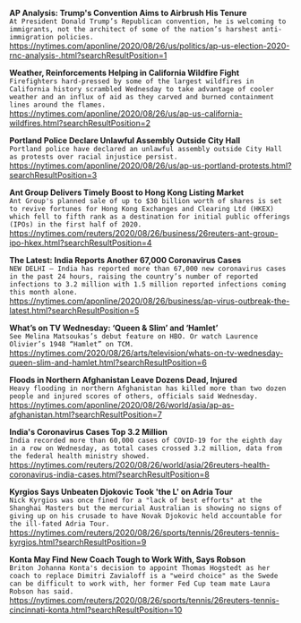 **AP Analysis: Trump's Convention Aims to Airbrush His Tenure**\
`At President Donald Trump’s Republican convention, he is welcoming to immigrants, not the architect of some of the nation’s harshest anti-immigration policies.`\
https://nytimes.com/aponline/2020/08/26/us/politics/ap-us-election-2020-rnc-analysis-.html?searchResultPosition=1

**Weather, Reinforcements Helping in California Wildfire Fight**\
`Firefighters hard-pressed by some of the largest wildfires in California history scrambled Wednesday to take advantage of cooler weather and an influx of aid as they carved and burned containment lines around the flames.`\
https://nytimes.com/aponline/2020/08/26/us/ap-us-california-wildfires.html?searchResultPosition=2

**Portland Police Declare Unlawful Assembly Outside City Hall**\
`Portland police have declared an unlawful assembly outside City Hall as protests over racial injustice persist. `\
https://nytimes.com/aponline/2020/08/26/us/ap-us-portland-protests.html?searchResultPosition=3

**Ant Group Delivers Timely Boost to Hong Kong Listing Market**\
`Ant Group's planned sale of up to $30 billion worth of shares is set to revive fortunes for Hong Kong Exchanges and Clearing Ltd (HKEX) which fell to fifth rank as a destination for initial public offerings (IPOs) in the first half of 2020.`\
https://nytimes.com/reuters/2020/08/26/business/26reuters-ant-group-ipo-hkex.html?searchResultPosition=4

**The Latest: India Reports Another 67,000 Coronavirus Cases**\
`NEW DELHI — India has reported more than 67,000 new coronavirus cases in the past 24 hours, raising the country’s number of reported infections to 3.2 million with 1.5 million reported infections coming this month alone.`\
https://nytimes.com/aponline/2020/08/26/business/ap-virus-outbreak-the-latest.html?searchResultPosition=5

**What’s on TV Wednesday: ‘Queen & Slim’ and ‘Hamlet’**\
`See Melina Matsoukas’s debut feature on HBO. Or watch Laurence Olivier’s 1948 “Hamlet” on TCM.`\
https://nytimes.com/2020/08/26/arts/television/whats-on-tv-wednesday-queen-slim-and-hamlet.html?searchResultPosition=6

**Floods in Northern Afghanistan Leave Dozens Dead, Injured**\
`Heavy flooding in northern Afghanistan has killed more than two dozen people and injured scores of others, officials said Wednesday. `\
https://nytimes.com/aponline/2020/08/26/world/asia/ap-as-afghanistan.html?searchResultPosition=7

**India's Coronavirus Cases Top 3.2 Million**\
`India recorded more than 60,000 cases of COVID-19 for the eighth day in a row on Wednesday, as total cases crossed 3.2 million, data from the federal health ministry showed.`\
https://nytimes.com/reuters/2020/08/26/world/asia/26reuters-health-coronavirus-india-cases.html?searchResultPosition=8

**Kyrgios Says Unbeaten Djokovic Took 'the L' on Adria Tour**\
`Nick Kyrgios was once fined for a "lack of best efforts" at the Shanghai Masters but the mercurial Australian is showing no signs of giving up on his crusade to have Novak Djokovic held accountable for the ill-fated Adria Tour.`\
https://nytimes.com/reuters/2020/08/26/sports/tennis/26reuters-tennis-kyrgios.html?searchResultPosition=9

**Konta May Find New Coach Tough to Work With, Says Robson**\
`Briton Johanna Konta's decision to appoint Thomas Hogstedt as her coach to replace Dimitri Zavialoff is a "weird choice" as the Swede can be difficult to work with, her former Fed Cup team mate Laura Robson has said.`\
https://nytimes.com/reuters/2020/08/26/sports/tennis/26reuters-tennis-cincinnati-konta.html?searchResultPosition=10

